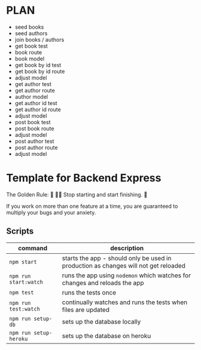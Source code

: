 # PLAN

- seed books
- seed authors
- join books / authors
- get book test
- book route
- book model
- get book by id test
- get book by id route
- adjust model
- get author test
- get author route
- author model
- get author id test
- get author id route
- adjust model
- post book test
- post book route
- adjust model
- post author test
- post author route
- adjust model

# Template for Backend Express

The Golden Rule:
🦸 🦸‍♂️ Stop starting and start finishing. 🏁

If you work on more than one feature at a time, you are guaranteed to multiply your bugs and your anxiety.

## Scripts

| command                | description                                                                         |
| ---------------------- | ----------------------------------------------------------------------------------- |
| `npm start`            | starts the app - should only be used in production as changes will not get reloaded |
| `npm run start:watch`  | runs the app using `nodemon` which watches for changes and reloads the app          |
| `npm test`             | runs the tests once                                                                 |
| `npm run test:watch`   | continually watches and runs the tests when files are updated                       |
| `npm run setup-db`     | sets up the database locally                                                        |
| `npm run setup-heroku` | sets up the database on heroku                                                      |
